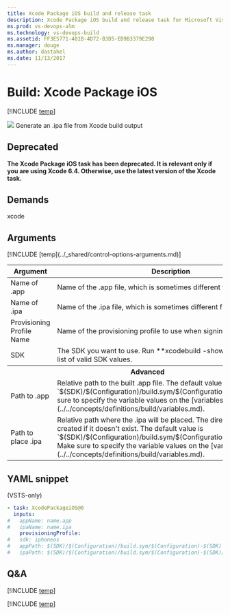 ```yaml
---
title: Xcode Package iOS build and release task
description: Xcode Package iOS build and release task for Microsoft Visual Studio Team Services (VSTS) and Microsoft Team Foundation Server (TFS)
ms.prod: vs-devops-alm
ms.technology: vs-devops-build
ms.assetid: FF3E5771-481B-4D72-B3D5-ED9B3379E298
ms.manager: douge
ms.author: dastahel
ms.date: 11/13/2017
---
```


# Build: Xcode Package iOS

[!INCLUDE [temp](../../_shared/version-tfs-2015-rtm.md)]

![](_img/xcode-package-ios.png) Generate an .ipa file from Xcode build output

## Deprecated
**The Xcode Package iOS task has been deprecated.
It is relevant only if you are using Xcode 6.4.
Otherwise, use the latest version of the Xcode task.**

## Demands

xcode

## Arguments

<table>
<thead>
<tr>
<th>Argument</th>
<th>Description</th>
</tr>
</thead>
<tr>
<td>Name of .app</td>
<td>
Name of the .app file, which is sometimes different from the .ipa file.
</td>
</tr>
<tr>
<td>Name of .ipa</td>
<td>
Name of the .ipa file, which is sometimes different from the .app file.
</td>
</tr>
<tr>
<td>Provisioning Profile Name</td>
<td>
Name of the provisioning profile to use when signing.
</td>
</tr>
<tr>
<td>SDK</td>
<td>
The SDK you want to use.  Run **xcodebuild -showsdks** to see a list of valid SDK values.
</td>
</tr>
<tr>
<th style="text-align: center" colspan="2">Advanced</th>
</tr>
<tr>
<td>Path to .app</td>
<td>
Relative path to the built .app file.
The default value is `$(SDK)/$(Configuration)/build.sym/$(Configuration)-$(SDK)`.
Make sure to specify the variable values on the [variables tab](../../concepts/definitions/build/variables.md).
</td>
</tr>
<tr>
<td>Path to place .ipa</td>
<td>
Relative path where the .ipa will be placed. The directory will be created if it doesn't exist.
The default value is `$(SDK)/$(Configuration)/build.sym/$(Configuration)-$(SDK)/output`.
Make sure to specify the variable values on the [variables tab](../../concepts/definitions/build/variables.md).
</td>
</tr>
[!INCLUDE [temp](../_shared/control-options-arguments.md)]
</table>

[//]: # (::: moniker range="vsts")

## YAML snippet

(VSTS-only)

```YAML
- task: XcodePackageiOS@0
  inputs:
#   appName: name.app
#   ipaName: name.ipa
    provisioningProfile:
#   sdk: iphoneos
#   appPath: $(SDK)/$(Configuration)/build.sym/$(Configuration)-$(SDK)
#   ipaPath: $(SDK)/$(Configuration)/build.sym/$(Configuration)-$(SDK)/output
```

[//]: # (::: moniker-end)

## Q&A
<!-- BEGINSECTION class="md-qanda" -->

[!INCLUDE [temp](../../_shared/qa-agents.md)]

[!INCLUDE [temp](../../_shared/qa-versions.md)]

<!-- ENDSECTION -->
